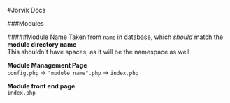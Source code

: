 #Jorvik Docs

###Modules

#####Module Name
Taken from `name` in database, which *should* match the **module directory name**  
This shouldn't have spaces, as it will be the namespace as well

**Module Management Page**  
`config.php` -> `"module name".php` -> `index.php`

**Module front end page**  
`index.php`